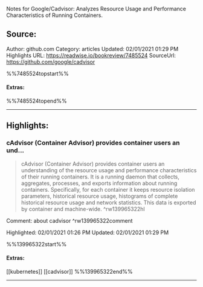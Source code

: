 Notes for Google/Cadvisor: Analyzes Resource Usage and Performance Characteristics of Running Containers.

## Source:
Author: github.com
Category: articles
Updated: 02/01/2021 01:29 PM
Highlights URL: https://readwise.io/bookreview/7485524
SourceUrl: https://github.com/google/cadvisor

%%7485524topstart%%
#### Extras:

%%7485524topend%%


 
-----
 ## Highlights:

### cAdvisor (Container Advisor) provides container users an und...
>cAdvisor (Container Advisor) provides container users an understanding of the resource usage and performance characteristics of their running containers. It is a running daemon that collects, aggregates, processes, and exports information about running containers. Specifically, for each container it keeps resource isolation parameters, historical resource usage, histograms of complete historical resource usage and network statistics. This data is exported by container and machine-wide. ^rw139965322hl

Comment: about cadvisor ^rw139965322comment

Highlighted: 02/01/2021 01:26 PM
Updated: 02/01/2021 01:29 PM

%%139965322start%%
#### Extras:
[[kubernetes]] [[cadvisor]] 
%%139965322end%%



------

